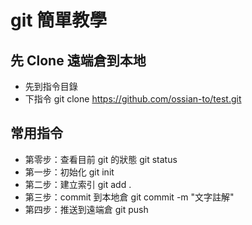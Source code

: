 # git 簡單教學

## 先 Clone 遠端倉到本地

- 先到指令目錄
- 下指令 git clone https://github.com/ossian-to/test.git

## 常用指令

- 第零步：查看目前 git 的狀態 git status
- 第一步：初始化 git init
- 第二步：建立索引 git add .
- 第三步：commit 到本地倉 git commit -m "文字註解"
- 第四步：推送到遠端倉 git push


